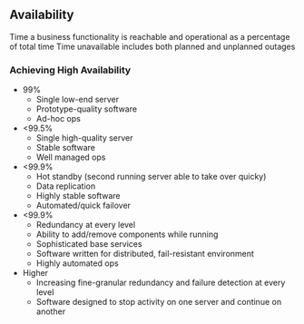 ## Availability
Time a business functionality is reachable and operational as a percentage of total time
Time unavailable includes both planned and unplanned outages

### Achieving High Availability
- 99%
	- Single low-end server
	- Prototype-quality software
	- Ad-hoc ops
- <99.5%
	- Single high-quality server
	- Stable software
	- Well managed ops
- <99.9%
	- Hot standby (second running server able to take over quicky)
	- Data replication
	- Highly stable software
	- Automated/quick failover
- <99.9%
	- Redundancy at every level
	- Ability to add/remove components while running
	- Sophisticated base services
	- Software written for distributed, fail-resistant environment
	- Highly automated ops
- Higher
	- Increasing fine-granular redundancy and failure detection at every level
	- Software designed to stop activity on one server and continue on another
